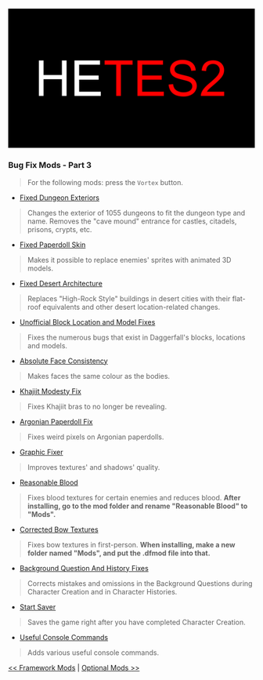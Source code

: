 ![HyperEssentials Branding](https://raw.githubusercontent.com/Biblioklept/hyperessentials/main/img/hetes2.png)

### Bug Fix Mods - Part 3

> For the following mods: press the `Vortex` button.

- [Fixed Dungeon Exteriors](https://www.nexusmods.com/daggerfallunity/mods/225)
> Changes the exterior of 1055 dungeons to fit the dungeon type and name. Removes the "cave mound" entrance for castles, citadels, prisons, crypts, etc.
- [Fixed Paperdoll Skin](https://www.nexusmods.com/daggerfallunity/mods/151)
> Makes it possible to replace enemies' sprites with animated 3D models.
- [Fixed Desert Architecture](https://www.nexusmods.com/daggerfallunity/mods/333)
> Replaces "High-Rock Style" buildings in desert cities with their flat-roof equivalents and other desert location-related changes.
- [Unofficial Block Location and Model Fixes](https://www.nexusmods.com/daggerfallunity/mods/100)
> Fixes the numerous bugs that exist in Daggerfall's blocks, locations and models. 
- [Absolute Face Consistency](https://www.nexusmods.com/daggerfallunity/mods/461)
> Makes faces the same colour as the bodies.
- [Khajiit Modesty Fix](https://www.nexusmods.com/daggerfallunity/mods/255)
> Fixes Khajiit bras to no longer be revealing.
- [Argonian Paperdoll Fix](https://www.nexusmods.com/daggerfallunity/mods/429)
> Fixes weird pixels on Argonian paperdolls.
- [Graphic Fixer](https://www.nexusmods.com/daggerfallunity/mods/280)
> Improves textures' and shadows' quality.
- [Reasonable Blood](https://www.nexusmods.com/daggerfallunity/mods/103)
> Fixes blood textures for certain enemies and reduces blood. **After installing, go to the mod folder and rename "Reasonable Blood" to "Mods".**
- [Corrected Bow Textures](https://www.nexusmods.com/daggerfallunity/mods/355)
> Fixes bow textures in first-person. **When installing, make a new folder named "Mods", and put the .dfmod file into that.**
- [Background Question And History Fixes](https://www.nexusmods.com/daggerfallunity/mods/436)
> Corrects mistakes and omissions in the Background Questions during Character Creation and in Character Histories.
- [Start Saver](https://www.nexusmods.com/daggerfallunity/mods/71)
> Saves the game right after you have completed Character Creation.
- [Useful Console Commands](https://www.nexusmods.com/daggerfallunity/mods/312)
> Adds various useful console commands.

[<< Framework Mods](./part2.md) | 
[Optional Mods >>](./part4.md)
